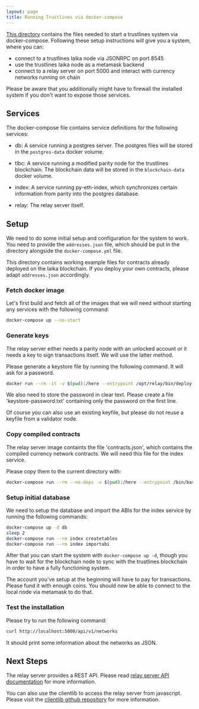 ```yaml
---
layout: page
title: Running Trustlines via docker-compose
---
```


[This directory](https://github.com/trustlines-protocol/relay/tree/master/docker/trustlines) contains the files needed to start a trustlines system via
docker-compose. Following these setup instructions will give you a
system, where you can:
- connect to a trustlines laika node via JSONRPC on port 8545
- use the trustlines laika node as a metamask backend
- connect to a relay server on port 5000 and interact with currency
  networks running on chain

Please be aware that you additionally might have to firewall the
installed system if you don't want to expose those services.

## Services
The docker-compose file contains service definitions for the following services:

- db: A service running a postgres server. The postgres files will be
  stored in the `postgres-data` docker volume.

- tlbc: A service running a modified parity node for the trustlines
  blockchain. The blockchain data will be stored in the
  `blockchain-data` docker volume.

- index: A service running py-eth-index, which synchronizes certain
  information from parity into the postgres database.

- relay: The relay server itself.

## Setup
We need to do some initial setup and configuration for the system to work. You
need to provide the `addresses.json` file, which should be put in the directory
alongside the `docker-compose.yml` file.

This directory contains working example files for contracts already
deployed on the laika blockchain. If you deploy your own contracts,
please adapt `addresses.json` accordingly.



### Fetch docker image
Let's first build and fetch all of the images that we will need
without starting any services with the following command:

```bash
docker-compose up --no-start
```

### Generate keys

The relay server either needs a parity node with an unlocked account
or it needs a key to sign transactions itself. We will use the latter
method.

Please generate a keystore file by running the following command. It
will ask for a password.

```bash
docker run --rm -it -v $(pwd):/here --entrypoint /opt/relay/bin/deploy-tools trustlines/relay generate-keystore --keystore-path /here/keystore.json
```

We also need to store the password in clear text. Please create a file
'keystore-password.txt' containing only the password on the first
line.

Of course you can also use an existing keyfile, but please do not
reuse a keyfile from a validator node.

### Copy compiled contracts

The relay server image containts the file 'contracts.json', which
contains the compiled currency network contracts. We will need
this file for the index service.

Please copy them to the current directory with:
```bash
docker-compose run --rm --no-deps -v $(pwd):/here --entrypoint /bin/bash relay -c "cp /opt/relay/trustlines-contracts/build/contracts.json /here"
```

### Setup initial database

We need to setup the database and import the ABIs for the index
service by running the following commands:

```bash
docker-compose up -d db
sleep 2
docker-compose run --rm index createtables
docker-compose run --rm index importabi
```

After that you can start the system with `docker-compose up -d`,
though you have to wait for the blockchain node to sync with the
trustlines blockchain in order to have a fully functioning system.

The account you've setup at the beginning will have to pay for
transactions. Please fund it with enough coins. You should now be able
to connect to the local node via metamask to do that.

### Test the installation

Please try to run the following command:
```bash
curl http://localhost:5000/api/v1/networks
```

It should print some information about the networks as JSON.

## Next Steps

The relay server provides a REST API. Please read [relay server API
documentation](https://github.com/trustlines-protocol/relay/blob/master/docs/RelayAPI.md)
for more information.

You can also use the clientlib to access the relay server from
javascript. Please visit the [clientlib github
repository](https://github.com/trustlines-protocol/clientlib) for more
information.
